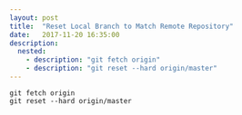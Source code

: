 ```yaml
---
layout: post
title:  "Reset Local Branch to Match Remote Repository"
date:   2017-11-20 16:35:00
description:
  nested:
    - description: "git fetch origin"
    - description: "git reset --hard origin/master"
---
```


``` shell
git fetch origin
git reset --hard origin/master
```
